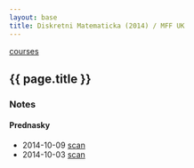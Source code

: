 ```yaml
---
layout: base
title: Diskretni Matematicka (2014) / MFF UK
---
```


[courses](.)

## {{ page.title }}

### Notes

#### Prednasky

* 2014-10-09  [scan](http://notes.drive.ondrejsika.com/mff/2014/diskretni-matematika/2014-10-09.pdf)
* 2014-10-03  [scan](http://notes.drive.ondrejsika.com/mff/2014/diskretni-matematika/2014-10-03.pdf)

<!--

#### Cviceni

* 2014-10-06  [scan](http://notes.drive.ondrejsika.com/mff/2014/diskretni-matematika-cviceni/2014-10-06.pdf)

-->

